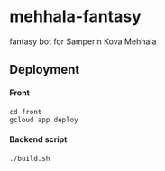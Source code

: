 # mehhala-fantasy
fantasy bot for Samperin Kova Mehhala

## Deployment

#### Front

```
cd front
gcloud app deploy
```

#### Backend script

```
./build.sh
```

